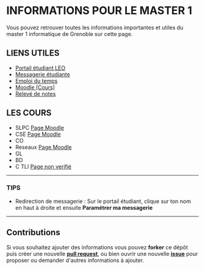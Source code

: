# INFORMATIONS POUR LE MASTER 1

Vous pouvez retrouver toutes les informations importantes et utiles du master 1 informatique de Grenoble sur cette page.

## LIENS UTILES

* [Portail étudiant LEO](https://leo.univ-grenoble-alpes.fr)
* [Messagerie étudiante](https://webmail.etu.univ-grenoble-alpes.fr)
* [Emploi du temps](http://redirect.univ-grenoble-alpes.fr/ADE_ETUDIANTS_IM2AG)
* [Moodle (Cours)](https://im2ag-moodle.e.ujf-grenoble.fr)
* [Relevé de notes](http://rvn.grenet.fr/uga/)

## LES COURS

* SLPC [Page Moodle](https://im2ag-moodle.e.ujf-grenoble.fr/course/view.php?id=243)
* CSE [Page Moodle](https://im2ag-moodle.e.ujf-grenoble.fr/course/view.php?id=104)
* CO 
* Reseaux [Page Moodle](https://im2ag-moodle.e.ujf-grenoble.fr/course/view.php?id=85)
* GL
* BD
* C TLI [Page non verifié](http://iihm.imag.fr/blanch/m1/tli/)

***

### TIPS
* Redirection de messagerie : Sur le portail étudiant, clique sur ton nom en haut à droite et ensuite **Paramétrer ma messagerie**

***

## Contributions

Si vous souhaitez ajouter des informations vous pouvez **forker** ce dépôt puis créer une nouvelle [**pull request**](https://github.com/Plinz/IM2AG_M1_Info/compare), ou bien ouvrir une nouvelle [**issue**](https://github.com/Plinz/IM2AG_M1_Info/issues/new) pour proposer ou demander d'autres informations à ajouter.

